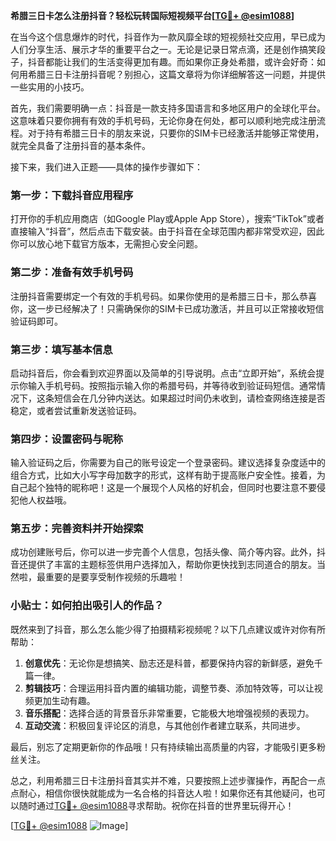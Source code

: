 **希腊三日卡怎么注册抖音？轻松玩转国际短视频平台[[TG💪+ @esim1088](https://t.me/s/esim1088)]**

在当今这个信息爆炸的时代，抖音作为一款风靡全球的短视频社交应用，早已成为人们分享生活、展示才华的重要平台之一。无论是记录日常点滴，还是创作搞笑段子，抖音都能让我们的生活变得更加有趣。而如果你正身处希腊，或许会好奇：如何用希腊三日卡注册抖音呢？别担心，这篇文章将为你详细解答这一问题，并提供一些实用的小技巧。

首先，我们需要明确一点：抖音是一款支持多国语言和多地区用户的全球化平台。这意味着只要你拥有有效的手机号码，无论你身在何处，都可以顺利地完成注册流程。对于持有希腊三日卡的朋友来说，只要你的SIM卡已经激活并能够正常使用，就完全具备了注册抖音的基本条件。

接下来，我们进入正题——具体的操作步骤如下：

### 第一步：下载抖音应用程序

打开你的手机应用商店（如Google Play或Apple App Store），搜索“TikTok”或者直接输入“抖音”，然后点击下载安装。由于抖音在全球范围内都非常受欢迎，因此你可以放心地下载官方版本，无需担心安全问题。

### 第二步：准备有效手机号码

注册抖音需要绑定一个有效的手机号码。如果你使用的是希腊三日卡，那么恭喜你，这一步已经解决了！只需确保你的SIM卡已成功激活，并且可以正常接收短信验证码即可。

### 第三步：填写基本信息

启动抖音后，你会看到欢迎界面以及简单的引导说明。点击“立即开始”，系统会提示你输入手机号码。按照指示输入你的希腊号码，并等待收到验证码短信。通常情况下，这条短信会在几分钟内送达。如果超过时间仍未收到，请检查网络连接是否稳定，或者尝试重新发送验证码。

### 第四步：设置密码与昵称

输入验证码之后，你需要为自己的账号设定一个登录密码。建议选择复杂度适中的组合方式，比如大小写字母加数字的形式，这样有助于提高账户安全性。接着，为自己起个独特的昵称吧！这是一个展现个人风格的好机会，但同时也要注意不要侵犯他人权益哦。

### 第五步：完善资料并开始探索

成功创建账号后，你可以进一步完善个人信息，包括头像、简介等内容。此外，抖音还提供了丰富的主题标签供用户选择加入，帮助你更快找到志同道合的朋友。当然啦，最重要的是要享受制作视频的乐趣啦！

### 小贴士：如何拍出吸引人的作品？

既然来到了抖音，那么怎么能少得了拍摄精彩视频呢？以下几点建议或许对你有所帮助：

1. **创意优先**：无论你是想搞笑、励志还是科普，都要保持内容的新鲜感，避免千篇一律。
2. **剪辑技巧**：合理运用抖音内置的编辑功能，调整节奏、添加特效等，可以让视频更加生动有趣。
3. **音乐搭配**：选择合适的背景音乐非常重要，它能极大地增强视频的表现力。
4. **互动交流**：积极回复评论区的消息，与其他创作者建立联系，共同进步。

最后，别忘了定期更新你的作品哦！只有持续输出高质量的内容，才能吸引更多粉丝关注。

总之，利用希腊三日卡注册抖音其实并不难，只要按照上述步骤操作，再配合一点点耐心，相信你很快就能成为一名合格的抖音达人啦！如果你还有其他疑问，也可以随时通过[TG💪+ @esim1088](https://t.me/s/esim1088)寻求帮助。祝你在抖音的世界里玩得开心！

[[TG💪+ @esim1088](https://t.me/s/esim1088) ![Image](https://i.postimg.cc/4NQfJmqS/Snipaste-2025-05-13-00-14-12.png)]